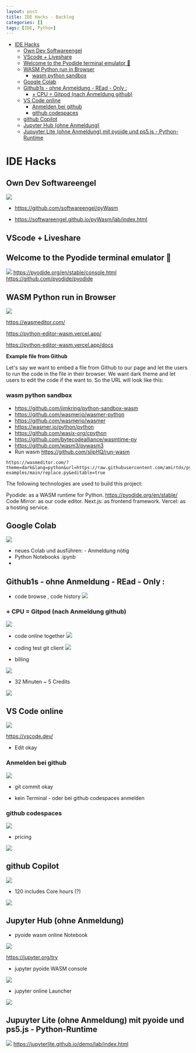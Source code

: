 ```yaml
---
layout: post
title: IDE Hacks - Backlog 
categories: []
tags: [IDE, Python]
--- 
```

- [IDE Hacks](#ide-hacks)
  - [Own Dev Softwareengel](#own-dev-softwareengel)
  - [VScode + Liveshare](#vscode--liveshare)
  - [Welcome to the Pyodide terminal emulator 🐍](#welcome-to-the-pyodide-terminal-emulator-)
  - [WASM Python run in Browser](#wasm-python-run-in-browser)
    - [wasm python  sandbox](#wasm-python--sandbox)
  - [Google Colab](#google-colab)
  - [Github1s - ohne Anmeldung - REad - Only :](#github1s---ohne-anmeldung---read---only-)
    - [+ CPU  = Gitpod (nach Anmeldung github)](#-cpu---gitpod-nach-anmeldung-github)
  - [VS Code online](#vs-code-online)
    - [Anmelden bei github](#anmelden-bei-github)
    - [github codespaces](#github-codespaces)
  - [github Copilot](#github-copilot)
  - [Jupyter Hub (ohne Anmeldung)](#jupyter-hub-ohne-anmeldung)
  - [Jupuyter Lite (ohne Anmeldung) mit pyoide und ps5.js - Python-Runtime](#jupuyter-lite-ohne-anmeldung-mit-pyoide-und-ps5js---python-runtime)

# IDE Hacks

## Own Dev Softwareengel 
![](../pics/20231207220500_jupyterLite-sse.png)

- <https://github.com/softwareengel/pyWasm>
  
- <https://softwareengel.github.io/pyWasm/lab/index.html>

##  VScode + Liveshare

## Welcome to the Pyodide terminal emulator 🐍
![](../pics/20231207214333_pyodide_webconsole.png)
<https://pyodide.org/en/stable/console.html>
<https://github.com/pyodide/pyodide>

## WASM Python run in Browser

![](20231207152803_wasmpython.png)

<https://wasmeditor.com/>

<https://python-editor-wasm.vercel.app/>

<https://python-editor-wasm.vercel.app/docs>

**Example file from Github**

Let's say we want to embed a file from Github to our page and let the users to run the code in the file in their browser. We want dark theme and let users to edit the code if the want to. So the URL will look like this:
### wasm python  sandbox 
- <https://github.com/jimkring/python-sandbox-wasm>
- <https://github.com/wasmerio/wasmer-python>
- <https://github.com/wasmerio/wasmer>
- <https://wasmer.io/python/python>
- <https://github.com/wasix-org/cpython>
- <https://github.com/bytecodealliance/wasmtime-py>
- <https://github.com/wasm3/pywasm3>
- Run wasm <https://github.com/slipHQ/run-wasm>
```
https://wasmeditor.com/?theme=dark&lang=python&url=https://raw.githubusercontent.com/amirtds/python-examples/main/replace.py&editable=true
```

The following technologies are used to build this project:

Pyodide: as a WASM runtime for Python. <https://pyodide.org/en/stable/>
Code Mirror: as our code editor.
Next.js: as frontend framework.
Vercel: as a hosting service.

## Google Colab 
![](20231207153623_googleColab.png)

- neues Colab und ausführen:  - Anmeldung nötig 
- Python Notebooks .ipynb
- 
## Github1s - ohne Anmeldung - REad - Only : 

- code browse , code history 
![](../picss/20231207160434_github1s.png)

### + CPU  = Gitpod (nach Anmeldung github)
![](../picss/20231207160723_gitpod_commection.png)

- code online together 
![](../pics/20231207160914_gitpod_ide_and_console.png)

- coding test git client 
![](../picss/20231207161135_coding_test_git_commit.png)
- billing 

![](../pics/20231207161450_gitpod_billing.png)

- 32 Minuten ~ 5 Credits 

![](../pics/20231207162332_gitpod_credits.png)

## VS Code online 

![](../pics/20231207155910_vscode_online.png)

<https://vscode.dev/>

- Edit okay 

### Anmelden bei github 

![](../pics/20231207162924.png)

- git commit okay

- kein Terminal - oder bei github codespaces anmelden 

### github codespaces 

![](../pics/20231207163133_github_codespaces.png)
- pricing 

![](../pics/20231207163515_copilot_pricing.png)

## github Copilot 

![](../s/20231207163408_githubCopilotPricing.png)

- 120 includes Core hours (?)


![](../pics/20231207163821_github_codespaces_pricing.png)


## Jupyter Hub (ohne Anmeldung)

- pyoide wasm online Notebook 

![](../pics/20231207165721_jupyter_pyodide.png)

<https://jupyter.org/try>

- jupyter pyoide WASM console 

![](../pics/20231207170113_jupyter_pyoide_console.png)

- jupyter online Launcher 

![](../pics/20231207170445_jupyter_launcher.png)


## Jupuyter Lite (ohne Anmeldung) mit pyoide und ps5.js - Python-Runtime 

![](../pics/20231207170829_jupyterlite_selection.png)
<https://jupyterlite.github.io/demo/lab/index.html>